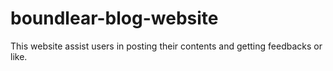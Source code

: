 # boundlear-blog-website
This website assist users in posting their contents and getting feedbacks or like.
